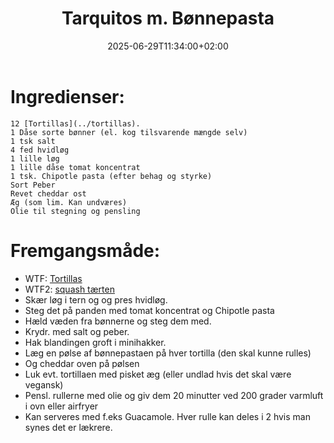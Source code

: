 ﻿---
title: "Tarquitos m. Bønnepasta"
date: 2025-06-29T11:34:00+02:00
draft: false
---
# Ingredienser:

	12 [Tortillas](../tortillas).
	1 Dåse sorte bønner (el. kog tilsvarende mængde selv)
	1 tsk salt
	4 fed hvidløg
	1 lille løg
	1 lille dåse tomat koncentrat
	1 tsk. Chipotle pasta (efter behag og styrke)
	Sort Peber
	Revet cheddar ost
	Æg (som lim. Kan undværes)
	Olie til stegning og pensling




# Fremgangsmåde:

* WTF: [Tortillas](../tortillas)
* WTF2: [squash tærten](../squashtaerte)
* Skær løg i tern og og pres hvidløg. 
* Steg det på panden med tomat koncentrat og Chipotle pasta
* Hæld væden fra bønnerne og steg dem med.
* Krydr. med salt og peber.
* Hak blandingen groft i minihakker.
* Læg en pølse af bønnepastaen på hver tortilla (den skal kunne rulles)
* Og cheddar oven på pølsen
* Luk evt. tortillaen med pisket æg (eller undlad hvis det skal være vegansk)
* Pensl. rullerne med olie og giv dem 20 minutter ved 200 grader varmluft i ovn eller airfryer
* Kan serveres med f.eks Guacamole. Hver rulle kan deles i 2 hvis man synes det er lækrere.